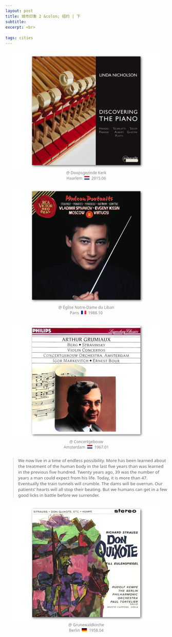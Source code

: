 ```yaml
---
layout: post
title: 城市印象 2 &colon; 纽约 | 下
subtitle: 
excerpt: <br>

tags: cities
---
```


<p style="text-align:center; font-family: Noto Sans; color:grey; font-size:0.87em; margin-top:2em; margin-bottom:2em">
<a href="https://www.youtube.com/watch?v=CMWRVCn5m2Q&list=OLAK5uy_k7gwDHL_CUsw8slG--tHadBT0GuSOGrmU&index=17">
<img src="/assets/img/albums/nicholson-scarlatti.png" width="480"> </a> <br>
@ Doopsgezinde Kerk <br>
Haarlem &nbsp;<img src="/assets/img/flags/nl.png" height="10.5" width="16"/>&nbsp; 2015.06
</p>


<p style="text-align:center; font-family: Noto Sans; color:grey; font-size:0.87em; margin-top:2em; margin-bottom:2em">
<a href="https://www.youtube.com/watch?v=owJ7NUCUIPQ&list=OLAK5uy_lMGRy6trAzHI0hRorgucMbBbi_-38slSo&index=9">
<img src="/assets/img/albums/spivakov-schnittke.png" width="480"> </a> <br>
@ Église Notre-Dame du Liban <br>
Paris &nbsp;<img src="/assets/img/flags/fr.png" height="10.5" width="16"/>&nbsp; 1988.10
</p>


<p style="text-align:center; font-family: Noto Sans; color:grey; font-size:0.87em; margin-top:2em; margin-bottom:2em">
<a href="https://www.youtube.com/watch?v=owJ7NUCUIPQ&list=OLAK5uy_lMGRy6trAzHI0hRorgucMbBbi_-38slSo&index=9">
<img src="/assets/img/albums/grumiaux-berg.png" width="480"> </a> <br>
@ Concertgebouw <br>
Amsterdam &nbsp;<img src="/assets/img/flags/nl.png" height="10.5" width="16"/>&nbsp; 1967.01
</p>


> <p style="font-size:.96em; font-family: Noto Sans">
> We now live in a time of endless possibility. More has been learned about the treatment of the human body in the last five years than was learned in the previous five hundred. Twenty years ago, 39 was the number of years a man could expect from his life. Today, it is more than 47. Eventually the train tunnels will crumble. The dams will be overrun. Our patients’ hearts will all stop their beating. But we humans can get in a few good licks in battle before we surrender. </p>


<p style="text-align:center; font-family: Noto Sans; color:grey; font-size:0.87em; margin-top:2em; margin-bottom:2em">
<a href="https://www.youtube.com/watch?v=uOYELHlIJ6g&list=OLAK5uy_nAopJqhKjcxbS9AkqVK6oN8I9HoM-ippI&index=1">
<img src="/assets/img/albums/kempe-don-quixote.png" width="480"> </a> <br>
@ Grunewaldkirche <br>
Berlin &nbsp;<img src="/assets/img/flags/de.png" height="10.5" width="16"/>&nbsp; 1958.04
</p>


<br>













